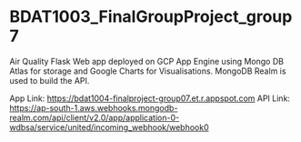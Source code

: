 # BDAT1003_FinalGroupProject_group7
Air Quality Flask Web app deployed on GCP App Engine using Mongo DB Atlas for storage and Google Charts for Visualisations.
MongoDB Realm is used to build the API.

App Link: https://bdat1004-finalproject-group07.et.r.appspot.com
API Link: https://ap-south-1.aws.webhooks.mongodb-realm.com/api/client/v2.0/app/application-0-wdbsa/service/united/incoming_webhook/webhook0
